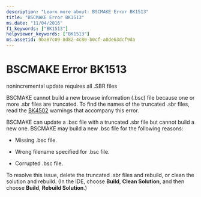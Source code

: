 ```yaml
---
description: "Learn more about: BSCMAKE Error BK1513"
title: "BSCMAKE Error BK1513"
ms.date: "11/04/2016"
f1_keywords: ["BK1513"]
helpviewer_keywords: ["BK1513"]
ms.assetid: 9ba87c09-8d82-4c80-b0cf-a8de63dcf9da
---
```

# BSCMAKE Error BK1513

nonincremental update requires all .SBR files

BSCMAKE cannot build a new browse information (.bsc) file because one or more .sbr files are truncated. To find the names of the truncated .sbr files, read the [BK4502](../../error-messages/tool-errors/bscmake-warning-bk4502.md) warnings that accompany this error.

BSCMAKE can update a .bsc file with a truncated .sbr file but cannot build a new one. BSCMAKE may build a new .bsc file for the following reasons:

- Missing .bsc file.

- Wrong filename specified for .bsc file.

- Corrupted .bsc file.

To resolve this issue, delete the truncated .sbr files and rebuild, or clean the solution and rebuild. (In the IDE, choose **Build**, **Clean Solution**, and then choose **Build**, **Rebuild Solution**.)
